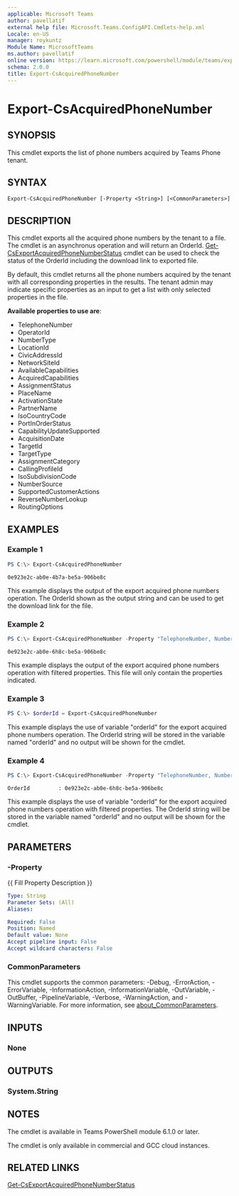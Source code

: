 ```yaml
---
applicable: Microsoft Teams
author: pavellatif
external help file: Microsoft.Teams.ConfigAPI.Cmdlets-help.xml
Locale: en-US
manager: roykuntz
Module Name: MicrosoftTeams
ms.author: pavellatif
online version: https://learn.microsoft.com/powershell/module/teams/export-csacquiredphonenumber
schema: 2.0.0
title: Export-CsAcquiredPhoneNumber
---
```


# Export-CsAcquiredPhoneNumber

## SYNOPSIS
This cmdlet exports the list of phone numbers acquired by Teams Phone tenant.

## SYNTAX

```
Export-CsAcquiredPhoneNumber [-Property <String>] [<CommonParameters>]
```

## DESCRIPTION
This cmdlet exports all the acquired phone numbers by the tenant to a file. The cmdlet is an asynchronus operation and will return an OrderId. [Get-CsExportAcquiredPhoneNumberStatus](https://learn.microsoft.com/powershell/module/teams/get-csexportacquiredphonenumberstatus) cmdlet can be used to check the status of the OrderId including the download link to exported file.

By default, this cmdlet returns all the phone numbers acquired by the tenant with all corresponding properties in the results. The tenant admin may indicate specific properties as an input to get a list with only selected properties in the file.

**Available properties to use are**:

- TelephoneNumber
- OperatorId
- NumberType
- LocationId
- CivicAddressId
- NetworkSiteId
- AvailableCapabilities
- AcquiredCapabilities
- AssignmentStatus
- PlaceName
- ActivationState
- PartnerName
- IsoCountryCode
- PortInOrderStatus
- CapabilityUpdateSupported
- AcquisitionDate
- TargetId
- TargetType
- AssignmentCategory
- CallingProfileId
- IsoSubdivisionCode
- NumberSource
- SupportedCustomerActions
- ReverseNumberLookup
- RoutingOptions

## EXAMPLES

### Example 1
```powershell
PS C:\> Export-CsAcquiredPhoneNumber
```
```output
0e923e2c-ab0e-4b7a-be5a-906be8c
```
This example displays the output of the export acquired phone numbers operation. The OrderId shown as the output string and can be used to get the download link for the file.

### Example 2
```powershell
PS C:\> Export-CsAcquiredPhoneNumber -Property "TelephoneNumber, NumberType, AssignmentStatus"
```
```output
0e923e2c-ab0e-6h8c-be5a-906be8c
```
This example displays the output of the export acquired phone numbers operation with filtered properties. This file will only contain the properties indicated.

### Example 3
```powershell
PS C:\> $orderId = Export-CsAcquiredPhoneNumber
```
This example displays the use of variable "orderId" for the export acquired phone numbers operation. The OrderId string will be stored in the variable named "orderId" and no output will be shown for the cmdlet.

### Example 4
```powershell
PS C:\> Export-CsAcquiredPhoneNumber -Property "TelephoneNumber, NumberType, AssignmentStatus"
```
```output
OrderId         : 0e923e2c-ab0e-6h8c-be5a-906be8c
```
This example displays the use of variable "orderId" for the export acquired phone numbers operation with filtered properties. The OrderId string will be stored in the variable named "orderId" and no output will be shown for the cmdlet.

## PARAMETERS

### -Property
{{ Fill Property Description }}

```yaml
Type: String
Parameter Sets: (All)
Aliases:

Required: False
Position: Named
Default value: None
Accept pipeline input: False
Accept wildcard characters: False
```

### CommonParameters
This cmdlet supports the common parameters: -Debug, -ErrorAction, -ErrorVariable, -InformationAction, -InformationVariable, -OutVariable, -OutBuffer, -PipelineVariable, -Verbose, -WarningAction, and -WarningVariable. For more information, see [about_CommonParameters](http://go.microsoft.com/fwlink/?LinkID=113216).

## INPUTS

### None

## OUTPUTS

### System.String

## NOTES
The cmdlet is available in Teams PowerShell module 6.1.0 or later.

The cmdlet is only available in commercial and GCC cloud instances.

## RELATED LINKS
[Get-CsExportAcquiredPhoneNumberStatus](https://learn.microsoft.com/powershell/module/teams/get-csexportacquiredphonenumberstatus)
